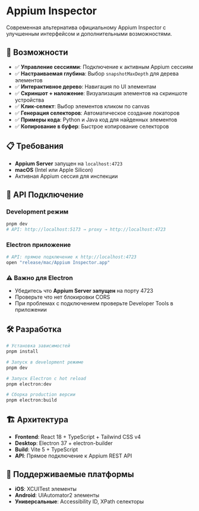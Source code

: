 # Appium Inspector

Современная альтернатива официальному Appium Inspector с улучшенным интерфейсом и дополнительными возможностями.

## 🚀 Возможности

- ✅ **Управление сессиями**: Подключение к активным Appium сессиям
- ✅ **Настраиваемая глубина**: Выбор `snapshotMaxDepth` для дерева элементов  
- ✅ **Интерактивное дерево**: Навигация по UI элементам
- ✅ **Скриншот + наложение**: Визуализация элементов на скриншоте устройства
- ✅ **Клик-селект**: Выбор элементов кликом по canvas
- ✅ **Генерация селекторов**: Автоматическое создание локаторов
- ✅ **Примеры кода**: Python и Java код для найденных элементов
- ✅ **Копирование в буфер**: Быстрое копирование селекторов

## 📋 Требования

- **Appium Server** запущен на `localhost:4723`
- **macOS** (Intel или Apple Silicon)
- Активная Appium сессия для инспекции

## 🔧 API Подключение

### Development режим
```bash
pnpm dev
# API: http://localhost:5173 → proxy → http://localhost:4723
```

### Electron приложение  
```bash
# API: прямое подключение к http://localhost:4723
open "release/mac/Appium Inspector.app"
```

### ⚠️ Важно для Electron
- Убедитесь что **Appium Server запущен** на порту 4723
- Проверьте что нет блокировки CORS
- При проблемах с подключением проверьте Developer Tools в приложении

## 🛠️ Разработка

```bash
# Установка зависимостей
pnpm install

# Запуск в development режиме
pnpm dev

# Запуск Electron с hot reload
pnpm electron:dev

# Сборка production версии
pnpm electron:build
```

## 🏗️ Архитектура

- **Frontend**: React 18 + TypeScript + Tailwind CSS v4
- **Desktop**: Electron 37 + electron-builder
- **Build**: Vite 5 + TypeScript
- **API**: Прямое подключение к Appium REST API

## 📱 Поддерживаемые платформы

- **iOS**: XCUITest элементы
- **Android**: UIAutomator2 элементы  
- **Универсальные**: Accessibility ID, XPath селекторы
